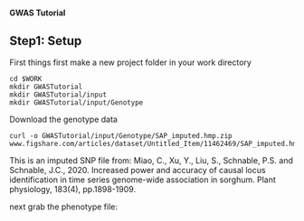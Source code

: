 #### GWAS Tutorial
## Step1: Setup
First things first make a new project folder in your work directory 
```
cd $WORK
mkdir GWASTutorial
mkdir GWASTutorial/input
mkdir GWASTutorial/input/Genotype
```

Download the genotype data
```
curl -o GWASTutorial/input/Genotype/SAP_imputed.hmp.zip www.figshare.com/articles/dataset/Untitled_Item/11462469/SAP_imputed.hmp.zip
```

This is an imputed SNP file from: Miao, C., Xu, Y., Liu, S., Schnable, P.S. and Schnable, J.C., 2020. Increased power and accuracy of causal locus identification in time series genome-wide association in sorghum. Plant physiology, 183(4), pp.1898-1909.

next grab the phenotype file:
```

```

